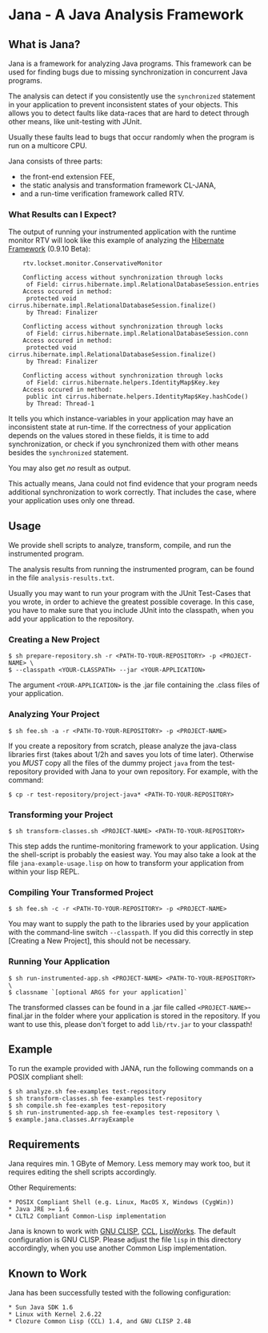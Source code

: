 # Jana - A Java Analysis Framework

## What is Jana?

Jana is a framework for analyzing Java programs.
This framework can be used for finding bugs due to missing
synchronization in concurrent Java programs.

The analysis can detect if you consistently
use the `synchronized` statement in your application
to prevent inconsistent states of your objects.
This allows you to detect faults like data-races that are hard to
detect through other means, like unit-testing with JUnit.

Usually these faults lead to bugs that occur randomly
when the program is run on a multicore CPU.

Jana consists of three parts:
 * the front-end extension FEE,
 * the static analysis and transformation framework CL-JANA,
 * and a run-time verification framework called RTV.

### What Results can I Expect?

The output of running your instrumented application with the runtime monitor RTV
will look like this example of analyzing the [Hibernate Framework] (0.9.10 Beta):

```
    rtv.lockset.monitor.ConservativeMonitor

    Conflicting access without synchronization through locks
	 of Field: cirrus.hibernate.impl.RelationalDatabaseSession.entries
	Access occured in method:
	 protected void cirrus.hibernate.impl.RelationalDatabaseSession.finalize()
	 by Thread: Finalizer

	Conflicting access without synchronization through locks
	 of Field: cirrus.hibernate.impl.RelationalDatabaseSession.conn
	Access occured in method:
	 protected void cirrus.hibernate.impl.RelationalDatabaseSession.finalize()
	 by Thread: Finalizer

	Conflicting access without synchronization through locks
	 of Field: cirrus.hibernate.helpers.IdentityMap$Key.key
	Access occured in method:
	 public int cirrus.hibernate.helpers.IdentityMap$Key.hashCode()
	 by Thread: Thread-1
```

It tells you which instance-variables in your application may have an inconsistent state at run-time.
If the correctness of your application depends on the values stored in these fields, it is time
to add synchronization, or check if you synchronized them with other means besides the
`synchronized` statement.

You may also get *no* result as output.

This actually means, Jana could not find evidence that your program needs additional
synchronization to work correctly.
That includes the case, where your application uses only one thread.


## Usage

We provide shell scripts to analyze, transform, compile, and
run the instrumented program.

The analysis results from running the instrumented program, can be found in the file
`analysis-results.txt`.

Usually you may want to run your program with the JUnit Test-Cases that you wrote,
in order to achieve the greatest possible coverage.
In this case, you have to make sure that you include JUnit into the classpath, when
you add your application to the repository.

### Creating a New Project

```shell
$ sh prepare-repository.sh -r <PATH-TO-YOUR-REPOSITORY> -p <PROJECT-NAME> \
$ --classpath <YOUR-CLASSPATH> --jar <YOUR-APPLICATION>
```

The argument `<YOUR-APPLICATION>` is the .jar file containing the .class files of your
application.

### Analyzing Your Project

```shell
$ sh fee.sh -a -r <PATH-TO-YOUR-REPOSITORY> -p <PROJECT-NAME>
```

If you create a repository from scratch, please analyze the java-class libraries first
(takes about 1/2h and saves you lots of time later).
Otherwise you *MUST* copy all the files of the dummy project `java` from the test-repository
provided with Jana to your own repository.
For example, with the command:

```shell
$ cp -r test-repository/project-java* <PATH-TO-YOUR-REPOSITORY>
```

### Transforming your Project

```shell
$ sh transform-classes.sh <PROJECT-NAME> <PATH-TO-YOUR-REPOSITORY>
```

This step adds the runtime-monitoring framework to your application.
Using the shell-script is probably the easiest way.
You may also take a look at the file `jana-example-usage.lisp`
on how to transform your application from within your lisp REPL.

### Compiling Your Transformed Project

```shell
$ sh fee.sh -c -r <PATH-TO-YOUR-REPOSITORY> -p <PROJECT-NAME>
```

You may want to supply the path to the libraries used by your application
with the command-line switch `--classpath`.
If you did this correctly in step [Creating a New Project],
this should not be necessary.

### Running Your Application

```shell
$ sh run-instrumented-app.sh <PROJECT-NAME> <PATH-TO-YOUR-REPOSITORY> \
$ classname `[optional ARGS for your application]`
```

The transformed classes can be found in a .jar file called `<PROJECT-NAME>`-final.jar in
the folder where your application is stored in the repository.
If you want to use this, please don't forget to add `lib/rtv.jar` to your classpath!


## Example

To run the example provided with JANA, run the following commands on a POSIX compliant
shell:

```shell
$ sh analyze.sh fee-examples test-repository
$ sh transform-classes.sh fee-examples test-repository
$ sh compile.sh fee-examples test-repository
$ sh run-instrumented-app.sh fee-examples test-repository \
$ example.jana.classes.ArrayExample
```

## Requirements

Jana requires min. 1 GByte of Memory.
Less memory may work too, but it requires editing the shell
scripts accordingly.

Other Requirements:

    * POSIX Compliant Shell (e.g. Linux, MacOS X, Windows (CygWin))
    * Java JRE >= 1.6
    * CLTL2 Compliant Common-Lisp implementation

Jana is known to work with [GNU CLISP], [CCL], [LispWorks].
The default configuration is GNU CLISP.
Please adjust the file `lisp` in this directory accordingly,
when you use another Common Lisp implementation.

## Known to Work

Jana has been successfully tested with the following configuration:

    * Sun Java SDK 1.6
    * Linux with Kernel 2.6.22
    * Clozure Common Lisp (CCL) 1.4, and GNU CLISP 2.48

[GNU CLISP]: http://clisp.cons.org
[CCL]: http://trac.clozure.com/ccl
[LispWorks]: http://www.lispworks.com
[Hibernate Framework]: http://www.hibernate.org
